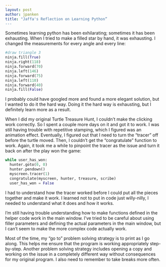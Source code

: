 ```yaml
---
layout: post
author: jpanken
title: "Jaffa's Reflection on Learning Python”
---
```


Sometimes learning python has been exhilarating; sometimes it has been exhausting.  When I tried to make a filled star by hand, it was exhausting.  I changed the measurements for every angle and every line:
```python
#draw triangle 3
ninja.fill(True)
ninja.right(118)
ninja.forward(70)
ninja.left(146)
ninja.forward(75)
ninja.left(110)
ninja.forward(40)
ninja.fill(False)
```
I probably could have googled more and found a more elegant solution, but I wanted to do it the hard way.  Doing it the hard way is exhausting, but I definitely learn more as a result.


When I did my original Turtle Treasure Hunt, I couldn’t make the clicking work correctly.  So I spent a couple more days on it and got it to work.  I was still having trouble with repetitive stamping, which I figured was an animation effect.  Eventually, I figured out that I need to turn the “tracer” off before the turtle moved.  Then, I couldn’t get the “congratulate” function to work.  Again, it took me a while to pinpoint the tracer as the issue and turn it back on after the play won the game:
```python
while user_has_won:
  hunter.goto(0, 0)
  hunter.pendown()
  myscreen.tracer(1)
  congratulate(myscreen, hunter, treasure, scribe)
  user_has_won = False
```
I had to understand how the tracer worked before I could put all the pieces together and make it work.  I learned not to put in code just willy-nilly, I needed to understand what it does and how it works.


I’m still having trouble understanding how to make functions defined in the helper code work in the main window.  I’ve tried to be careful about using filler parameters and defining the actual parameters in the main window, but I can’t seem to make the more complex code actually work.


Most of the time, my “go to” problem solving strategy is to print as I go along.  This helps me ensure that the program is working appropriately step-by-step.  Another problem solving strategy includes opening a copy and working on the issue in a completely different way without consequences for my original program.  I also need to remember to take breaks more often.
